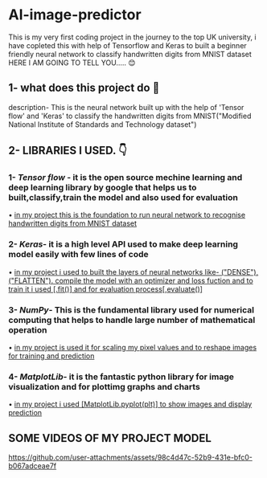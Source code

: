 # AI-image-predictor
This is my very first coding project in the journey to the top UK university, i have copleted this with help of Tensorflow and Keras to built a beginner friendly neural network to classify handwritten digits from MNIST dataset
HERE I AM GOING TO TELL YOU..... :blush:

## 1- what does this project do :thinking:

description- This is the neural network built up with the help of 'Tensor flow' and 'Keras' to classify the handwritten digits from MNIST("Modified National Institute of Standards and Technology dataset")

## 2- LIBRARIES I USED. :point_down:

### 1- _**Tensor flow**_ - it is the open source mechine learning and deep learning library by google that helps us to built,classify,train the model and also used for evaluation

• <ins>in my project this is the foundation to run neural network to recognise handwritten digits from MNIST dataset</ins>

### 2- _**Keras**_- it is a high level API used to make deep learning model easily with few lines of code

• <ins>in my project i used to built the layers of neural networks
like- ("DENSE"), ("FLATTEN"). compile the model with an optimizer and loss fuction and to train it i used [.fit()] and for evaluation process[,evaluate()]</ins>

### 3- _**NumPy**_- This is the fundamental library used for numerical computing that helps to handle large number of mathematical operation 

• <ins>in my project is used it for scaling my pixel values and to reshape images for training and prediction</ins>

### 4- _**MatplotLib**_-  it is the fantastic python library for image visualization and for plottimg graphs and charts
 
• <ins>in my project i used [MatplotLib.pyplot(plt)] to show images and display prediction</ins> 

## SOME VIDEOS OF MY PROJECT MODEL 

 https://github.com/user-attachments/assets/98c4d47c-52b9-431e-bfc0-b067adceae7f



